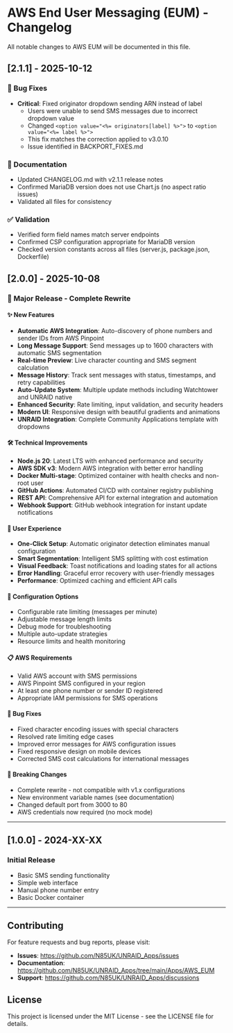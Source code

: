 # AWS End User Messaging (EUM) - Changelog

All notable changes to AWS EUM will be documented in this file.

## [2.1.1] - 2025-10-12

### 🐛 Bug Fixes
- **Critical**: Fixed originator dropdown sending ARN instead of label
  - Users were unable to send SMS messages due to incorrect dropdown value
  - Changed `<option value="<%= originators[label] %>">` to `<option value="<%= label %>">`
  - This fix matches the correction applied to v3.0.10
  - Issue identified in BACKPORT_FIXES.md

### 📝 Documentation
- Updated CHANGELOG.md with v2.1.1 release notes
- Confirmed MariaDB version does not use Chart.js (no aspect ratio issues)
- Validated all files for consistency

### ✅ Validation
- Verified form field names match server endpoints
- Confirmed CSP configuration appropriate for MariaDB version
- Checked version constants across all files (server.js, package.json, Dockerfile)

## [2.0.0] - 2025-10-08

### 🚀 Major Release - Complete Rewrite

#### ✨ New Features
- **Automatic AWS Integration**: Auto-discovery of phone numbers and sender IDs from AWS Pinpoint
- **Long Message Support**: Send messages up to 1600 characters with automatic SMS segmentation
- **Real-time Preview**: Live character counting and SMS segment calculation
- **Message History**: Track sent messages with status, timestamps, and retry capabilities
- **Auto-Update System**: Multiple update methods including Watchtower and UNRAID native
- **Enhanced Security**: Rate limiting, input validation, and security headers
- **Modern UI**: Responsive design with beautiful gradients and animations
- **UNRAID Integration**: Complete Community Applications template with dropdowns

#### 🛠️ Technical Improvements
- **Node.js 20**: Latest LTS with enhanced performance and security
- **AWS SDK v3**: Modern AWS integration with better error handling
- **Docker Multi-stage**: Optimized container with health checks and non-root user
- **GitHub Actions**: Automated CI/CD with container registry publishing
- **REST API**: Comprehensive API for external integration and automation
- **Webhook Support**: GitHub webhook integration for instant update notifications

#### 📱 User Experience
- **One-Click Setup**: Automatic originator detection eliminates manual configuration
- **Smart Segmentation**: Intelligent SMS splitting with cost estimation
- **Visual Feedback**: Toast notifications and loading states for all actions
- **Error Handling**: Graceful error recovery with user-friendly messages
- **Performance**: Optimized caching and efficient API calls

#### 🔧 Configuration Options
- Configurable rate limiting (messages per minute)
- Adjustable message length limits
- Debug mode for troubleshooting
- Multiple auto-update strategies
- Resource limits and health monitoring

#### 📋 AWS Requirements
- Valid AWS account with SMS permissions
- AWS Pinpoint SMS configured in your region
- At least one phone number or sender ID registered
- Appropriate IAM permissions for SMS operations

#### 🐛 Bug Fixes
- Fixed character encoding issues with special characters
- Resolved rate limiting edge cases
- Improved error messages for AWS configuration issues
- Fixed responsive design on mobile devices
- Corrected SMS cost calculations for international messages

#### 🚨 Breaking Changes
- Complete rewrite - not compatible with v1.x configurations
- New environment variable names (see documentation)
- Changed default port from 3000 to 80
- AWS credentials now required (no mock mode)

---

## [1.0.0] - 2024-XX-XX

### Initial Release
- Basic SMS sending functionality
- Simple web interface
- Manual phone number entry
- Basic Docker container

---

## Contributing

For feature requests and bug reports, please visit:
- **Issues**: https://github.com/N85UK/UNRAID_Apps/issues
- **Documentation**: https://github.com/N85UK/UNRAID_Apps/tree/main/Apps/AWS_EUM
- **Support**: https://github.com/N85UK/UNRAID_Apps/discussions

## License

This project is licensed under the MIT License - see the LICENSE file for details.